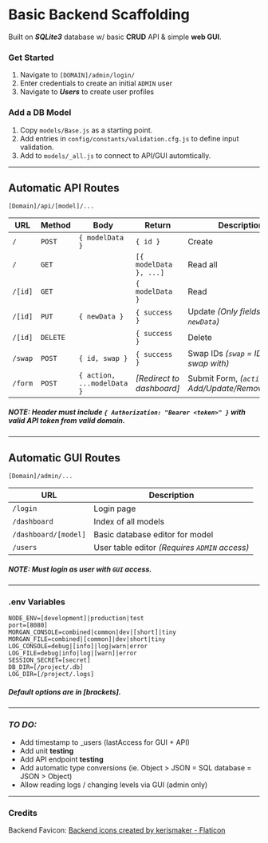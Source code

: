 # Basic Backend Scaffolding

Built on ***SQLite3*** database w/ basic **CRUD** API & simple **web GUI**.

### Get Started
 1. Navigate to `[DOMAIN]/admin/login/`
 2. Enter credentials to create an initial `ADMIN` user
 3. Navigate to ***Users*** to create user profiles

### Add a DB Model
 1. Copy `models/Base.js` as a starting point.
 2. Add entries in `config/constants/validation.cfg.js` to define input validation.
 3. Add to `models/_all.js` to connect to API/GUI automtically.

---

## Automatic API Routes
`[Domain]/api/[model]/...`

| URL | Method | Body | Return | Description |
|------|------|------|------|------|
|`/`|`POST`|`{ modelData }`|`{ id }`|Create|
|`/`|`GET`| |`[{ modelData }, ...]`|Read all|
|`/[id]`|`GET`| |`{ modelData }`|Read|
|`/[id]`|`PUT`|`{ newData }`|`{ success }`|Update _(Only fields in `newData`)_|
|`/[id]`|`DELETE`| |`{ success }`|Delete|
|`/swap`|`POST`|`{ id, swap }`|`{ success }`|Swap IDs _(`swap` = ID to swap with)_|
|`/form`|`POST`|`{ action, ...modelData }`|_[Redirect to dashboard]_|Submit Form, _(`action` = Add/Update/Remove/Reset)_|
##### _**NOTE:** Header must include `{ Authorization: "Bearer <token>" }` with valid API token from valid domain._

---

## Automatic GUI Routes
`[Domain]/admin/...`

| URL | Description |
|------|------|
|`/login`|Login page|
|`/dashboard`|Index of all models|
|`/dashboard/[model]`|Basic database editor for model|
|`/users`|User table editor _(Requires `ADMIN` access)_|
##### _**NOTE:** Must login as user with `GUI` access._

---

### .env Variables
```
NODE_ENV=[development]|production|test
port=[8080]
MORGAN_CONSOLE=combined|common|dev|[short]|tiny
MORGAN_FILE=combined|[common]|dev|short|tiny
LOG_CONSOLE=debug|[info]|log|warn|error
LOG_FILE=debug|info|log|[warn]|error
SESSION_SECRET=[secret]
DB_DIR=[/project/.db]
LOG_DIR=[/project/.logs]
```
##### _Default options are in [brackets]._

---

### *TO DO:*
 - Add timestamp to _users (lastAccess for GUI + API)
 - Add unit **testing**
 - Add API endpoint **testing**
 - Add automatic type conversions (ie. Object > JSON = SQL database = JSON > Object)
 - Allow reading logs / changing levels via GUI (admin only)

---

### Credits
Backend Favicon: [Backend icons created by kerismaker - Flaticon](https://www.flaticon.com/free-icons/backend)